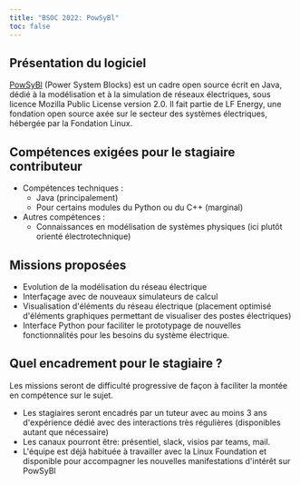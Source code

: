 ```yaml
---
title: "BSOC 2022: PowSyBl"
toc: false
---
```


## Présentation du logiciel

[PowSyBl](https://www.powsybl.org/) (Power System Blocks) est un cadre open source écrit en Java, dédié à la modélisation et à la simulation de réseaux électriques, sous licence Mozilla Public License version 2.0. Il fait partie de LF Energy, une fondation open source axée sur le secteur des systèmes électriques, hébergée par la Fondation Linux.

## Compétences exigées pour le stagiaire contributeur

- Compétences techniques : 
  - Java (principalement)
  - Pour certains modules du Python ou du C++ (marginal)
- Autres compétences : 
  - Connaissances en modélisation de systèmes physiques (ici plutôt orienté électrotechnique)

## Missions proposées

- Evolution de la modélisation du réseau électrique
- Interfaçage avec de nouveaux simulateurs de calcul
- Visualisation d'éléments du réseau électrique (placement optimisé d'éléments graphiques permettant de visualiser des postes électriques)
- Interface Python pour faciliter le prototypage de nouvelles fonctionnalités pour les besoins du système électrique.


## Quel encadrement pour le stagiaire ?

Les missions seront de difficulté progressive de façon à faciliter la montée en compétence sur le sujet.

- Les stagiaires seront encadrés par un tuteur avec au moins 3 ans d'expérience dédié avec des interactions très régulières (disponibles autant que nécessaire)
- Les canaux pourront être: présentiel, slack, visios par teams, mail.
- L'équipe est déjà habituée à travailler avec la Linux Foundation et disponible pour accompagner les nouvelles manifestations d'intérêt sur PowSyBl

